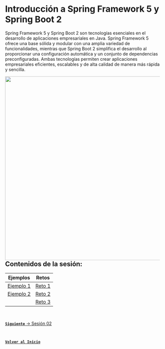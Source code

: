 # Introducción a Spring Framework 5 y Spring Boot 2

Spring Framework 5 y Spring Boot 2 son tecnologías esenciales en el desarrollo de aplicaciones empresariales en Java. 
Spring Framework 5 ofrece una base sólida y modular con una amplia variedad de funcionalidades, mientras que Spring Boot 2 
simplifica el desarrollo al proporcionar una configuración automática y un conjunto de dependencias preconfiguradas. 
Ambas tecnologías permiten crear aplicaciones empresariales eficientes, escalables y de alta calidad de manera más rápida y sencilla.

<img align="right" src="https://miro.medium.com/v2/resize:fit:720/format:webp/1*aqcdPeSh2ZsFz9T_bZm0SQ.jpeg" width="600"/>

## Contenidos de la sesión:

| **Ejemplos**                          | **Retos**                    |
|---------------------------------------|------------------------------|
| [Ejemplo 1](./Work/Ejemplos/Ejemplo1) | [Reto 1](./Work/Retos/Reto1) |
| [Ejemplo 2](./Work/Ejemplos/Ejemplo2) | [Reto 2](./Work/Retos/Reto2) |
|                                       | [Reto 3](./Work/Retos/Reto3) |
<br>

[**`Siguiente`** -> Sesión 02](../Sesion2)

<br>

[**`Volver al Inicio`**](../../../)
